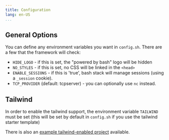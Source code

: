 ```yaml
---
title: Configuration
lang: en-US
...
```


## General Options

You can define any environment variables you want in `config.sh`. There are a few that the framework
will check:

- `HIDE_LOGO` - if this is set, the "powered by bash" logo will be hidden
- `NO_STYLES` - if this is set, no CSS will be linked in the `<head>`
- `ENABLE_SESSIONS` - if this is 'true', bash stack will manage sessions (using a `_session` cookie).
- `TCP_PROVIDER` (default: tcpserver) - you can optionally use `nc` instead.

## Tailwind

In order to enable the tailwind support, the environment variable `TAILWIND` must be set (this will
be set by default in `config.sh` if you use the tailwind starter template)

There is also an [example tailwind-enabled project](https://github.com/cgsdev0/bash-stack/tree/main/examples/tailwind) available.
